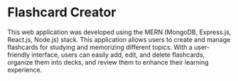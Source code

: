 # Flashcard Creator

This web application was developed using the MERN (MongoDB, Express.js, React.js, Node.js) stack. This application allows users to create and manage flashcards for studying and memorizing different topics. With a user-friendly interface, users can easily add, edit, and delete flashcards, organize them into decks, and review them to enhance their learning experience.